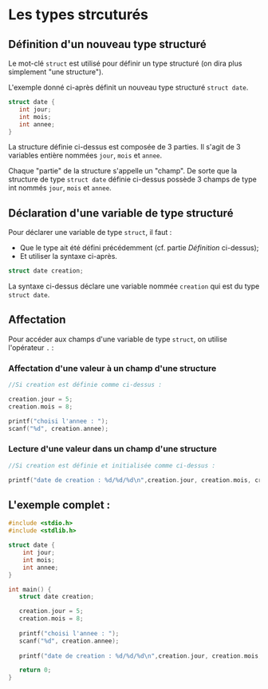 # Les types strcuturés

## Définition d'un nouveau type structuré

Le mot-clé `struct` est utilisé pour définir un type structuré (on dira plus simplement "une structure").

L'exemple donné ci-après définit un nouveau type structuré `struct date`. 

```c 
struct date {
   int jour;
   int mois;
   int annee;
}
```

La structure définie ci-dessus est composée de 3 parties. Il s'agit de 3 variables entière nommées `jour`, `mois` et `annee`.

Chaque "partie" de la structure s'appelle un "champ". De sorte que la structure de type `struct date` définie ci-dessus possède 3 champs de type int nommés  `jour`, `mois` et `annee`.

## Déclaration d'une variable de type structuré

Pour déclarer une variable de type `struct`, il faut :
- Que le type ait été défini précédemment (cf. partie *Définition* ci-dessus);
- Et utiliser la syntaxe ci-après.

```c
struct date creation;
```

La syntaxe ci-dessus déclare une variable nommée `creation` qui est du type `struct date`.

## Affectation

Pour accéder aux champs d'une variable de type `struct`, on utilise l'opérateur `.` :

### Affectation d'une valeur à un champ d'une structure
```c
//Si creation est définie comme ci-dessus :

creation.jour = 5;
creation.mois = 8;

printf("choisi l'annee : ");
scanf("%d", creation.annee);
```

### Lecture d'une valeur dans un champ d'une structure
```c
//Si creation est définie et initialisée comme ci-dessus :

printf("date de creation : %d/%d/%d\n",creation.jour, creation.mois, creation.annee);
```

## L'exemple complet :

```c 
#include <stdio.h>
#include <stdlib.h>

struct date {
	int jour;
	int mois;
	int annee;
}

int main() {
   struct date creation;

   creation.jour = 5;
   creation.mois = 8;
   
   printf("choisi l'annee : ");
   scanf("%d", creation.annee);
   
   printf("date de creation : %d/%d/%d\n",creation.jour, creation.mois, creation.annee);

   return 0;
}

```
